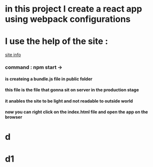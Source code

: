 # in  this project I create a react app using webpack configurations
# I use the help of the site : 
[site info](https://dev.to/iamismile/how-to-setup-webpack-and-babel-for-react-59ph)


### command : npm start -> 
#### is createing a bundle.js file in public folder
#### this file is the file that gonna sit on server in the production stage
#### it anables the site to be light and not readable to outside world
#### now you can right click on the index.html file and open the app on the browser
#  d



#  d1
<!-- this is going to be on C BRANCH -->

<!-- sdsadasdas -->

<!-- DANA -->




<!-- fs -->